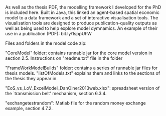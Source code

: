As well as the thesis PDF, the modelling framework I developed for the PhD is included here. Built in Java, this linked an agent-based spatial economic model to a data framework and a set of interactive visualisation tools. The visualisation tools are designed to produce publication-quality outputs as well as being used to help explore model dymnamics. An example of their use in a publication (PDF): bit.ly/1sppUhW

Files and folders in the model code zip:

"CoreModel" folder: contains runnable jar for the core model version in section 2.5. Instructions on "readme.txt" file in the folder

"FrameWorkModelBuilds" folder: contains a series of runnable jar files for thesis models. "listOfModels.txt" explains them and links to the sections of the thesis they appear in.

"EoS_vs_LoV_ExcelModel_DanOlner2013web.xlsx": spreadsheet version of the `transmission belt' mechanism, section 6.3.4.

"exchangetestrandom": Matlab file for the random money exchange example, section 4.7.2.
